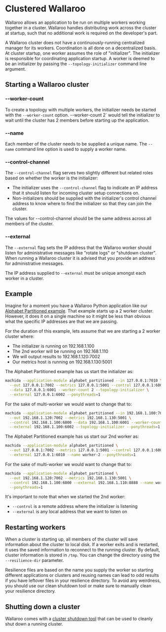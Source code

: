 # Clustered Wallaroo

Wallaroo allows an application to be run on multiple workers working together in a cluster. Wallaroo handles distributing work across the cluster at startup, such that no additional work is required on the developer's part.

A Wallaroo cluster does not have a continuously-running centralized manager for its workers. Coordination is all done on a decentralized basis. At cluster startup, one worker assumes the role of "initializer". The initializer is responsible for coordinating application startup. A worker is deemed to be an initializer by passing the `--topology-initializer` command line argument. 

## Starting a Wallaroo cluster

### --worker-count
To create a topology with multiple workers, the initializer needs be started with the `--worker-count` option. --worker-count 2` would tell the initializer to wait until the cluster has 2 members before starting up the application.

### --name

Each member of the cluster needs to be supplied a unique name. The `--name` command line option is used to supply a worker name.

### --control-channel

The `--control-channel` flag serves two slightly different but related roles based on whether the worker is the initializer:

- The initializer uses the `--control-channel` flag to indicate an IP address that it should listen for incoming cluster setup connections on.
- Non-initializers should be supplied with the initializer's control channel address to know where to find the initializer so that they can join the cluster.

The values for --control-channel should be the same address across all members of the cluster.

### --external

The `--external` flag sets the IP address that the Wallaroo worker should listen for administrative messages like "rotate logs" or "shutdown cluster". When running a Wallaroo cluster it is advised that you provide an address for administrative messages. 

The IP address supplied to `--external` must be unique amongst each worker in a cluster.

## Example

Imagine for a moment you have a Wallaroo Python application like our [Alphabet Partitioned example](https://github.com/Sendence/wallaroo/tree/release/examples/python/alphabet_partitioned). That example starts up a 2 worker cluster. However, it does it on a single machine so it might be less than obvious what the specific IP addresses are that we are passing.

For the duration of this example, lets assume that we are starting a 2 worker cluster where:

- The initializer is running on 192.168.1.100 
- The 2nd worker will be running on 192.168.1.110 
- We will output results to 192.168.1.120:7002
- Our metrics host is running on 192.168.1.130:5001


The Alphabet Partitioned example has us start the initializer as:

```bash
machida --application-module alphabet_partitioned --in 127.0.0.1:7010 \
  --out 127.0.0.1:7002 --metrics 127.0.0.1:5001 --control 127.0.0.1:6000 \
  --data 127.0.0.1:6001 --worker-count 2 --topology-initializer \
  --external 127.0.0.1:6002 --ponythreads=1
```

For the sake of multi-worker we would want to change that to:

```bash
machida --application-module alphabet_partitioned --in 192.168.1.100:7010 \
  --out 192.168.1.120:7002 --metrics 192.168.1.130:5001 \
  --control 192.168.1.100:6000 --data 192.168.1.100:6001 --worker-count 2 \
  --external 192.168.1.100:6002 --topology-initializer --ponythreads=1
```

The Alphabet Partitioned example has us start our 2nd worker as:

```bash
machida --application-module alphabet_partitioned \
  --out 127.0.0.1:7002 --metrics 127.0.0.1:5001 --control 127.0.0.1:6000 \
  --external 127.0.0.1:6010 --name worker-2 --ponythreads=1
```

For the sake of multi-worker we would want to change that to:

```bash
machida --application-module alphabet_partitioned \
  --out 192.168.1.120:7002 --metrics 192.168.1.130:5001 \
  --control 192.168.1.100:6000 --external 192.168.1.110:8888 --name worker-2 \
  --ponythreads=1
```

It's important to note that when we started the 2nd worker:

- `--control` is a remote address where the initializer is listening
- `--external` is any local address that we want to listen on

## Restarting workers

When a cluster is starting up, all members of the cluster will save information about the cluster to local disk. If a worker exits and is restarted, it uses the saved information to reconnect to the running cluster. By default, cluster information is stored in `/tmp`. You can change the directory using the `--resilience-dir` parameter.

Resilience files are based on the name you supply the worker so starting different applications or clusters and reusing names can lead to odd results if you have leftover files in your resilience directory. To avoid any weirdness, you should use our clean shutdown tool or make sure to manually clean your resilience directory.

## Shutting down a cluster

Wallaroo comes with a [cluster shutdown tool](https://github.com/Sendence/wallaroo/tree/release/utils/cluster_shutdown) that can be used to cleanly shut down a running cluster.
